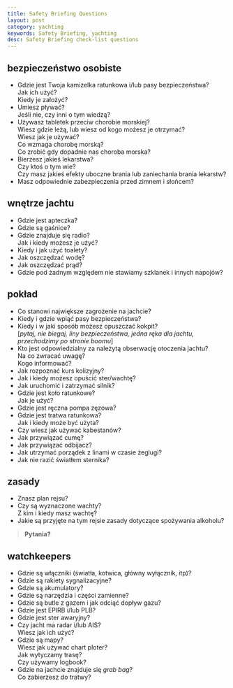 ```yaml
---
title: Safety Briefing Questions
layout: post
category: yachting
keywords: Safety Briefing, yachting
desc: Safety Briefing check-list questions
---
```

bezpieczeństwo osobiste
-----------------------

* Gdzie jest Twoja kamizelka ratunkowa i/lub pasy bezpieczeństwa?   
  Jak ich użyć?  
  Kiedy je założyć?
* Umiesz pływać?   
  Jeśli nie, czy inni o tym wiedzą?
* Używasz tabletek przeciw chorobie morskiej?   
  Wiesz gdzie leżą, lub wiesz od kogo możesz je otrzymać?  
  Wiesz jak je używać?  
  Co wzmaga chorobę morską?  
  Co zrobić gdy dopadnie nas choroba morska?
* Bierzesz jakieś lekarstwa?   
  Czy ktoś o tym wie?   
  Czy masz jakieś efekty uboczne brania lub zaniechania brania lekarstw?
* Masz odpowiednie zabezpieczenia przed zimnem i słońcem?
    
wnętrze jachtu
---------------

* Gdzie jest apteczka?
* Gdzie są gaśnice?
* Gdzie znajduje się radio?  
  Jak i kiedy możesz je użyć?
* Kiedy i jak użyć toalety?
* Jak oszczędzać wodę?  
* Jak oszczędzać prąd? 
* Gdzie pod żadnym względem nie stawiamy szklanek i innych napojów?

pokład
------

* Co stanowi największe zagrożenie na jachcie?
* Kiedy i gdzie wpiąć pasy bezpieczeństwa?  
* Kiedy i w jaki sposób możesz opuszczać kokpit?   
  [*pytaj, nie biegaj, liny bezpieczeństwa, jedna ręka dla jachtu, przechodzimy po stronie boomu*]
* Kto jest odpowiedzialny za należytą obserwację otoczenia jachtu?  
  Na co zwracać uwagę?  
  Kogo informować?  
* Jak rozpoznać kurs kolizyjny?
* Jak i kiedy możesz opuścić ster/wachtę?
* Jak uruchomić i zatrzymać silnik?
* Gdzie jest koło ratunkowe?  
  Jak je użyć?
* Gdzie jest ręczna pompa zęzowa? 
* Gdzie jest tratwa ratunkowa?   
  Jak i kiedy może być użyta?
* Czy wiesz jak używać kabestanów?
* Jak przywiązać cumę?
* Jak przywiązać odbijacz?
* Jak utrzymać porządek z linami w czasie żeglugi?
* Jak nie razić światłem sternika?

zasady
------

* Znasz plan rejsu?
* Czy są wyznaczone wachty?  
  Z kim i kiedy masz wachtę?
* Jakie są przyjęte na tym rejsie zasady dotyczące spożywania alkoholu? 

>    
> **Pytania?**  
>    

watchkeepers 
--------------

* Gdzie są włączniki (światła, kotwica, główny wyłącznik, itp)?
* Gdzie są rakiety sygnalizacyjne? 
* Gdzie są akumulatory?
* Gdzie są narzędzia i części zamienne?
* Gdzie są butle z gazem i jak odciąć dopływ gazu?
* Gdzie jest EPIRB i/lub PLB?
* Gdzie jest ster awaryjny?
* Czy jacht ma radar i/lub AIS?  
  Wiesz jak ich użyć?
* Gdzie są mapy?  
  Wiesz jak używać chart ploter?  
  Jak wytyczamy trasę?  
  Czy używamy logbook?  
* Gdzie na jachcie znajduje się *grab bag*?    
  Co zabierzesz do tratwy? 
